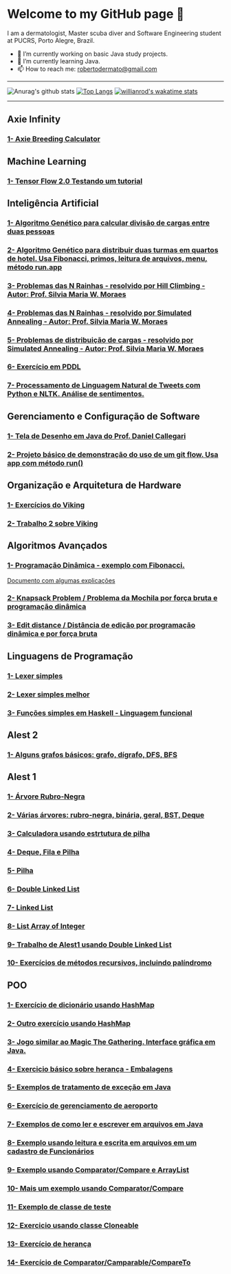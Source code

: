 # Welcome to my GitHub page 👋

I am a dermatologist, Master scuba diver and Software Engineering student at PUCRS, Porto Alegre, Brazil.

- 🔭 I’m currently working on basic Java study projects.
- 🌱 I’m currently learning Java.
- 📫 How to reach me: robertodermato@gmail.com

---
![Anurag's github stats](https://github-readme-stats.vercel.app/api?username=robertodermato&theme=vue&hide=prs,issues&show_icons=true)
[![Top Langs](https://github-readme-stats.vercel.app/api/top-langs/?username=robertodermato&layout=compact)](https://github.com/anuraghazra/github-readme-stats)
[![willianrod's wakatime stats](https://github-readme-stats.vercel.app/api/wakatime?username=robertodermato)](https://github.com/anuraghazra/github-readme-stats)

---
## Axie Infinity
### [1- Axie Breeding Calculator](https://github.com/robertodermato/AxieBreedCalculator)

## Machine Learning
### [1- Tensor Flow 2.0 Testando um tutorial](https://github.com/robertodermato/teste)

## Inteligência Artificial
### [1- Algoritmo Genético para calcular divisão de cargas entre duas pessoas](https://github.com/robertodermato/algoritmo_genetico_cargas)
### [2- Algoritmo Genético para distribuir duas turmas em quartos de hotel. Usa Fibonacci, primos, leitura de arquivos, menu, método run.app](https://github.com/robertodermato/algoritmo_genetico_alunos)
### [3- Problemas das N Rainhas - resolvido por Hill Climbing - Autor: Prof. Silvia Maria W. Moraes](https://github.com/robertodermato/hill_climbing_n_rainhas_silvia)
### [4- Problemas das N Rainhas - resolvido por Simulated Annealing - Autor: Prof. Silvia Maria W. Moraes](https://github.com/robertodermato/simulated_annealing_n_rainhas_silvia)
### [5- Problemas de distribuição de cargas - resolvido por Simulated Annealing - Autor: Prof. Silvia Maria W. Moraes](https://github.com/robertodermato/Distribuicao_de_Cargas_simulated_annealing_silvia)
### [6- Exercício em PDDL](https://github.com/robertodermato/PDDL)
### [7- Processamento de Linguagem Natural de Tweets com Python e NLTK. Análise de sentimentos.](https://github.com/robertodermato/nltk)

## Gerenciamento e Configuração de Software
### [1- Tela de Desenho em Java do Prof. Daniel Callegari](https://github.com/robertodermato/TelaDesenho.git)
### [2- Projeto básico de demonstração do uso de um git flow. Usa app com método run()](https://github.com/GabrieRabelo/ja-chegou)

## Organização e Arquitetura de Hardware
### [1- Exercícios do Viking](https://github.com/robertodermato/ExerciciosSimuladorViking.git)
### [2- Trabalho 2 sobre Viking](https://github.com/robertodermato/T2OrgArq.git)

## Algoritmos Avançados
### [1- Programação Dinâmica - exemplo com Fibonacci.](https://github.com/robertodermato/ProgramacaoDinamica.git)
[Documento com algumas explicações](https://docs.google.com/document/d/1RNHlz1javJCIgI9wuwG7zFeHW3GPtgcc5vWcO7qAI9c/edit?usp=sharing)
### [2- Knapsack Problem / Problema da Mochila por força bruta e programação dinâmica](https://github.com/robertodermato/KnapsackProblem.git)
### [3- Edit distance / Distância de edição por programação dinâmica e por força bruta](https://github.com/robertodermato/DistanciaDeEdicao.git)

## Linguagens de Programação
### [1- Lexer simples](https://github.com/robertodermato/Lexer.git)
### [2- Lexer simples melhor](https://github.com/LucasGCardoso/interpreter/blob/master/src/src/Interpreter.java)
### [3- Funções simples em Haskell - Linguagem funcional](https://github.com/LucasGCardoso/HaskellSimpleFunctions)

## Alest 2
### [1- Alguns grafos básicos: grafo, dígrafo, DFS, BFS](https://github.com/robertodermato/BasicGraphsAlfa.git)

## Alest 1
### [1- Árvore Rubro-Negra](https://github.com/robertodermato/arvoreRubroNegra.git)
### [2- Várias árvores: rubro-negra, binária, geral, BST, Deque](https://github.com/robertodermato/Trees.git)
### [3- Calculadora usando estrtutura de pilha](https://github.com/robertodermato/CalculadoraPilha.git)
### [4- Deque, Fila e Pilha](https://github.com/robertodermato/FilaQueue.git)
### [5- Pilha](https://github.com/robertodermato/pilha.git)
### [6- Double Linked List](https://github.com/robertodermato/DoublyLinkedListProfessora.git)
### [7- Linked List](https://github.com/robertodermato/listaEncadeada.git)
### [8- List Array of Integer](https://github.com/robertodermato/ListAarrayOfInteger.git)
### [9- Trabalho de Alest1 usando Double Linked List](https://github.com/robertodermato/Trabalho1Alest.git)
### [10- Exercícios de métodos recursivos, incluindo palíndromo](https://github.com/robertodermato/recursivos.git)

## POO
### [1- Exercício de dicionário usando HashMap](https://github.com/robertodermato/exercicioDicionario.git)
### [2- Outro exercício usando HashMap](https://github.com/robertodermato/ColecoesDic.git)
### [3- Jogo similar ao Magic The Gathering. Interface gráfica em Java.](https://github.com/robertodermato/JogoCartasProfe.git)
### [4- Exercicio básico sobre herança - Embalagens](https://github.com/robertodermato/Embalagens.git)
### [5- Exemplos de tratamento de exceção em Java](https://github.com/robertodermato/AulaExcecaoPoo.git)
### [6- Exercício de gerenciamento de aeroporto](https://github.com/robertodermato/aeroportoPoo.git)
### [7- Exemplos de como ler e escrever em arquivos em Java](https://github.com/robertodermato/streams.git)
### [8- Exemplo usando leitura e escrita em arquivos em um cadastro de Funcionários](https://github.com/robertodermato/AppFuncionariosStreams.git)
### [9- Exemplo usando Comparator/Compare e ArrayList](https://github.com/robertodermato/cadastroDeFuncionarios.git)
### [10- Mais um exemplo usando Comparator/Compare](https://github.com/robertodermato/AcmeAir.git)
### [11- Exemplo de classe de teste](https://github.com/robertodermato/triangulo.git)
### [12- Exercicio usando classe Cloneable](https://github.com/robertodermato/Telefonia.git)
### [13- Exercício de herança](https://github.com/robertodermato/Funcionario.git)
### [14- Exercício de Comparator/Camparable/CompareTo](https://github.com/robertodermato/testeInterface2.git)






